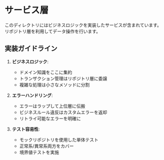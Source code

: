 # サービス層

このディレクトリにはビジネスロジックを実装したサービスが含まれています。リポジトリ層を利用してデータ操作を行います。

## 実装ガイドライン

1. **ビジネスロジック**:
   - ドメイン知識をここに集約
   - トランザクション管理はリポジトリ層に委譲
   - 複雑な処理は小さなメソッドに分割

2. **エラーハンドリング**:
   - エラーはラップして上位層に伝搬
   - ビジネスルール違反はカスタムエラーを返却
   - リトライ可能なエラーを明確に

3. **テスト容易性**:
   - モックリポジトリを使用した単体テスト
   - 正常系/異常系両方をカバー
   - 境界値テストを実施
